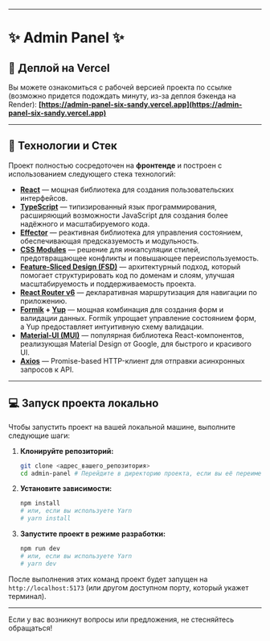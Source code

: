 -----

# ✨ Admin Panel ✨

## 🔗 Деплой на Vercel

Вы можете ознакомиться с рабочей версией проекта по ссылке (возможно придется подождать минуту, из-за деплоя бэкенда на Render):
**[https://admin-panel-six-sandy.vercel.app](https://admin-panel-six-sandy.vercel.app)**

-----

## 🚀 Технологии и Стек

Проект полностью сосредоточен на **фронтенде** и построен с использованием следующего стека технологий:

  * **[React](https://react.dev/)** — мощная библиотека для создания пользовательских интерфейсов.
  * **[TypeScript](https://www.typescriptlang.org/)** — типизированный язык программирования, расширяющий возможности JavaScript для создания более надёжного и масштабируемого кода.
  * **[Effector](https://effector.dev/)** — реактивная библиотека для управления состоянием, обеспечивающая предсказуемость и модульность.
  * **[CSS Modules](https://github.com/css-modules/css-modules)** — решение для инкапсуляции стилей, предотвращающее конфликты и повышающее переиспользуемость.
  * **[Feature-Sliced Design (FSD)](https://feature-sliced.design/)** — архитектурный подход, который помогает структурировать код по доменам и слоям, улучшая масштабируемость и поддерживаемость проекта.
  * **[React Router v6](https://reactrouter.com/en/main)** — декларативная маршрутизация для навигации по приложению.
  * **[Formik](https://formik.org/) + [Yup](https://github.com/jquense/yup)** — мощная комбинация для создания форм и валидации данных. Formik упрощает управление состоянием форм, а Yup предоставляет интуитивную схему валидации.
  * **[Material-UI (MUI)](https://mui.com/)** — популярная библиотека React-компонентов, реализующая Material Design от Google, для быстрого и красивого UI.
  * **[Axios](https://axios-http.com/)** — Promise-based HTTP-клиент для отправки асинхронных запросов к API.

-----

## 💻 Запуск проекта локально

Чтобы запустить проект на вашей локальной машине, выполните следующие шаги:

1.  **Клонируйте репозиторий:**

    ```bash
    git clone <адрес_вашего_репозитория>
    cd admin-panel # Перейдите в директорию проекта, если вы её переименовали
    ```

2.  **Установите зависимости:**

    ```bash
    npm install
    # или, если вы используете Yarn
    # yarn install
    ```

3.  **Запустите проект в режиме разработки:**

    ```bash
    npm run dev
    # или, если вы используете Yarn
    # yarn dev
    ```

После выполнения этих команд проект будет запущен на `http://localhost:5173` (или другом доступном порту, который укажет терминал).

-----

Если у вас возникнут вопросы или предложения, не стесняйтесь обращаться\!
